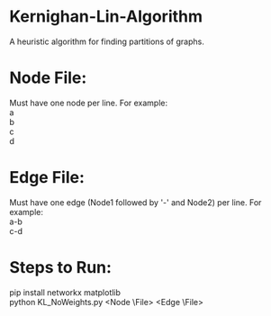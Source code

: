 # Kernighan-Lin-Algorithm
A heuristic algorithm for finding partitions of graphs.
# Node File:
Must have one node per line. For example:  
  a  
  b  
  c  
  d  
# Edge File:
Must have one edge (Node1 followed by '-' and Node2) per line. For example:  
a-b   
c-d  

# Steps to Run: 
pip install networkx matplotlib   
python KL_NoWeights.py <Node \File> <Edge \File>
